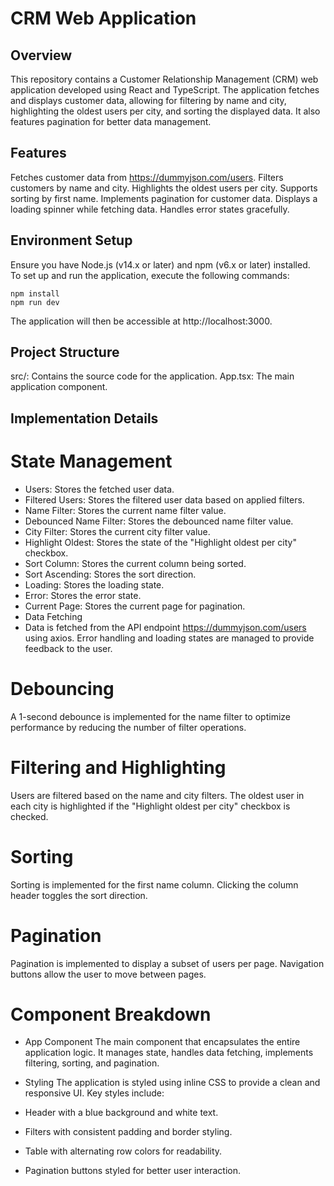 # CRM Web Application

## Overview

This repository contains a Customer Relationship Management (CRM) web application developed using React and TypeScript. The application fetches and displays customer data, allowing for filtering by name and city, highlighting the oldest users per city, and sorting the displayed data. It also features pagination for better data management.

## Features

Fetches customer data from https://dummyjson.com/users.
Filters customers by name and city.
Highlights the oldest users per city.
Supports sorting by first name.
Implements pagination for customer data.
Displays a loading spinner while fetching data.
Handles error states gracefully.

## Environment Setup

Ensure you have Node.js (v14.x or later) and npm (v6.x or later) installed.  
To set up and run the application, execute the following commands:

```
npm install
npm run dev
```

The application will then be accessible at http://localhost:3000.

## Project Structure

src/: Contains the source code for the application.
App.tsx: The main application component.

## Implementation Details

# State Management
- Users: Stores the fetched user data.
- Filtered Users: Stores the filtered user data based on applied filters.
- Name Filter: Stores the current name filter value.
- Debounced Name Filter: Stores the debounced name filter value.
- City Filter: Stores the current city filter value.
- Highlight Oldest: Stores the state of the "Highlight oldest per city" checkbox.
- Sort Column: Stores the current column being sorted.
- Sort Ascending: Stores the sort direction.
- Loading: Stores the loading state.
- Error: Stores the error state.
- Current Page: Stores the current page for pagination.
- Data Fetching
- Data is fetched from the API endpoint https://dummyjson.com/users using axios. Error handling and loading states are managed to provide feedback to the user.

# Debouncing
A 1-second debounce is implemented for the name filter to optimize performance by reducing the number of filter operations.

# Filtering and Highlighting
Users are filtered based on the name and city filters. The oldest user in each city is highlighted if the "Highlight oldest per city" checkbox is checked.

# Sorting
Sorting is implemented for the first name column. Clicking the column header toggles the sort direction.

# Pagination
Pagination is implemented to display a subset of users per page. Navigation buttons allow the user to move between pages.

# Component Breakdown
- App Component
The main component that encapsulates the entire application logic. It manages state, handles data fetching, implements filtering, sorting, and pagination.

- Styling
The application is styled using inline CSS to provide a clean and responsive UI. Key styles include:

- Header with a blue background and white text.
- Filters with consistent padding and border styling.
- Table with alternating row colors for readability.
- Pagination buttons styled for better user interaction.